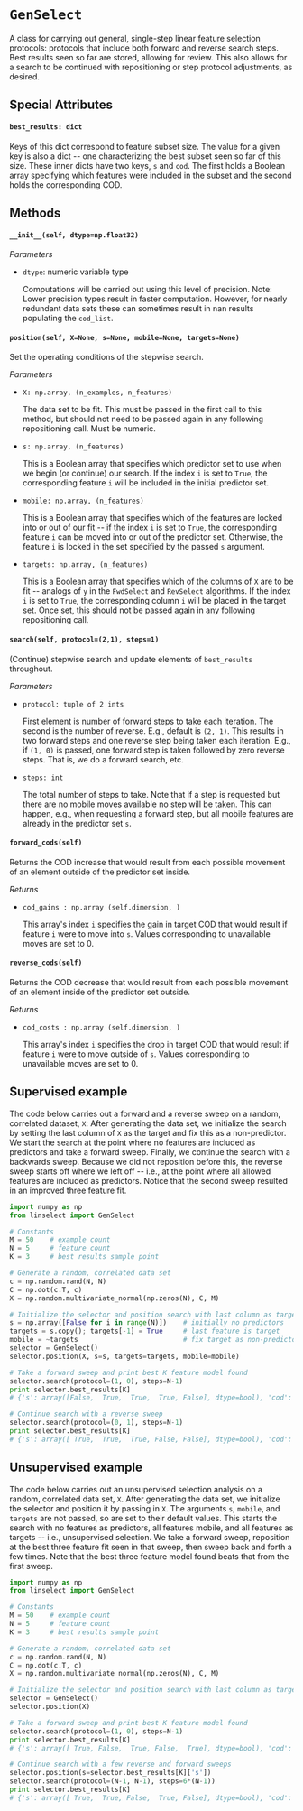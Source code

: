 # `GenSelect` 

A class for carrying out general, single-step linear feature selection
protocols: protocols that include both forward and reverse search steps.  Best
results seen so far are stored, allowing for review.  This also allows for a
search to be continued with repositioning or step protocol adjustments, as
desired.

## Special Attributes
#### `best_results: dict`
  Keys of this dict correspond to feature subset size.  The value for a given
  key is also a dict -- one characterizing the best subset seen so far of this
  size.  These inner dicts have two keys, `s` and `cod`.  The first holds a
  Boolean array specifying which features were included in the subset and the
  second holds the corresponding COD.

## Methods
#### `__init__(self, dtype=np.float32)`
  *Parameters*

  * `dtype`: numeric variable type
  
    Computations will be carried out using this level of precision. Note: Lower
    precision types result in faster computation. However, for nearly redundant
    data sets these can sometimes result in nan results populating the
    `cod_list`.

#### `position(self, X=None, s=None, mobile=None, targets=None)`

Set the operating conditions of the stepwise search.

*Parameters*
  
 *  `X: np.array, (n_examples, n_features)`

    The data set to be fit.  This must be passed in the first call to this
    method, but should not need to be passed again in any following
    repositioning call.  Must be numeric.

 *  `s: np.array, (n_features)`

    This is a Boolean array that specifies which predictor set to use when we
    begin (or continue) our search.  If the index `i` is set to `True`, the
    corresponding feature `i` will be included in the initial predictor set.

 *  `mobile: np.array, (n_features)`

    This is a Boolean array that specifies which of the features are locked
    into or out of our fit -- if the index `i` is set to `True`, the
    corresponding feature `i` can be moved into or out of the predictor set.
    Otherwise, the feature `i` is locked in the set specified by the passed `s`
    argument.


 * `targets: np.array, (n_features)`

    This is a Boolean array that specifies which of the columns of `X` are to
    be fit -- analogs of `y` in the `FwdSelect` and `RevSelect` algorithms.  If
    the index `i` is set to `True`, the corresponding column `i` will be placed
    in the target set.  Once set, this should not be passed again in any
    following repositioning call.

#### `search(self, protocol=(2,1), steps=1)`

(Continue) stepwise search and update elements of `best_results` throughout. 

  *Parameters*

  * `protocol: tuple of 2 ints`

    First element is number of forward steps to take each iteration.  The
    second is the number of reverse.  E.g., default is `(2, 1)`.  This results
    in two forward steps and one reverse step being taken each iteration.
    E.g., if `(1, 0)` is passed, one forward step is taken followed by zero
    reverse steps.  That is, we do a forward search, etc.

  * `steps: int`

    The total number of steps to take.  Note that if a step is
    requested but there are no mobile moves available no step will be
    taken.  This can happen, e.g., when requesting a forward step, but
    all mobile features are already in the predictor set `s`.

#### `forward_cods(self)`

Returns the COD increase that would result from each possible movement of an
element outside of the predictor set inside.

  *Returns*

  * `cod_gains : np.array (self.dimension, )`

    This array's index `i` specifies the gain in target COD that would result
    if feature `i` were to move into `s`.  Values corresponding to unavailable
    moves are set to 0.

#### `reverse_cods(self)`

Returns the COD decrease that would result from each possible movement of an
element inside of the predictor set outside.

  *Returns*

  * `cod_costs : np.array (self.dimension, )`


    This array's index `i` specifies the drop in target COD that would result
    if feature `i` were to move outside of `s`.  Values corresponding to
    unavailable moves are set to 0.

## Supervised example
The code below carries out a forward and a reverse sweep on a random,
correlated dataset, `X`:  After generating the data set, we initialize the
search by setting the last column of `X` as the target and fix this as a
non-predictor.  We start the search at the point where no features are
included as predictors and take a forward sweep.  Finally, we continue the
search with a backwards sweep.  Because we did not reposition before this, the
reverse sweep starts off where we left off -- i.e., at the point where all
allowed features are included as predictors. Notice that the second sweep
resulted in an improved three feature fit.

```python
import numpy as np
from linselect import GenSelect

# Constants
M = 50    # example count 
N = 5     # feature count 
K = 3     # best results sample point

# Generate a random, correlated data set
c = np.random.rand(N, N)
C = np.dot(c.T, c)
X = np.random.multivariate_normal(np.zeros(N), C, M)

# Initialize the selector and position search with last column as target.
s = np.array([False for i in range(N)])    # initially no predictors
targets = s.copy(); targets[-1] = True     # last feature is target
mobile = ~targets                          # fix target as non-predictor
selector = GenSelect()
selector.position(X, s=s, targets=targets, mobile=mobile)

# Take a forward sweep and print best K feature model found
selector.search(protocol=(1, 0), steps=N-1)
print selector.best_results[K]
# {'s': array([False,  True,  True,  True, False], dtype=bool), 'cod': 0.912}

# Continue search with a reverse sweep
selector.search(protocol=(0, 1), steps=N-1)
print selector.best_results[K]
# {'s': array([ True,  True,  True, False, False], dtype=bool), 'cod': 0.914}
```

## Unsupervised example
The code below carries out an unsupervised selection analysis on a random,
correlated data set, `X`.  After generating the data set, we initialize the
selector and position it by passing in `X`.  The arguments `s`, `mobile`, and
`targets` are not passed, so are set to their default values.  This starts the
search with no features as predictors, all features mobile, and all features
as targets -- i.e., unsupervised selection.  We take a forward sweep,
reposition at the best three feature fit seen in that sweep, then sweep back
and forth a few times.  Note that the best three feature model found beats
that from the first sweep.

```python
import numpy as np
from linselect import GenSelect

# Constants
M = 50    # example count 
N = 5     # feature count 
K = 3     # best results sample point

# Generate a random, correlated data set
c = np.random.rand(N, N)
C = np.dot(c.T, c)
X = np.random.multivariate_normal(np.zeros(N), C, M)

# Initialize the selector and position search with last column as target.
selector = GenSelect()
selector.position(X)

# Take a forward sweep and print best K feature model found
selector.search(protocol=(1, 0), steps=N-1)
print selector.best_results[K]
# {'s': array([ True, False,  True, False,  True], dtype=bool), 'cod': 4.89}

# Continue search with a few reverse and forward sweeps
selector.position(s=selector.best_results[K]['s'])
selector.search(protocol=(N-1, N-1), steps=6*(N-1))
print selector.best_results[K]
# {'s': array([ True,  True, False,  True, False], dtype=bool), 'cod': 4.95}
```
